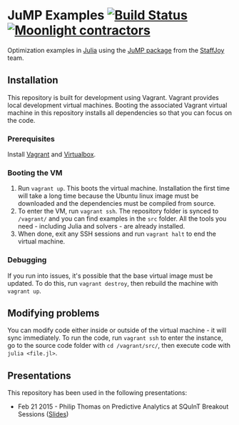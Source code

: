 # JuMP Examples [![Build Status](https://travis-ci.org/Staffjoy/jump-examples.svg?branch=master)](https://travis-ci.org/Staffjoy/jump-examples) [![Moonlight contractors](https://img.shields.io/badge/contractors-1147-brightgreen.svg)](https://moonlightwork.com/for/staffjoy)

Optimization examples in [Julia](http://julialang.org/) using the [JuMP package](http://juliaopt.org) from the [StaffJoy](https://www.staffjoy.com) team.

## Installation

This repository is built for development using Vagrant. Vagrant provides local development virtual machines. Booting the associated Vagrant virtual machine in this repository installs all dependencies so that you can focus on the code. 

### Prerequisites

Install [Vagrant](https://www.vagrantup.com/) and [Virtualbox](https://www.virtualbox.org/).

### Booting the VM

1. Run `vagrant up`. This boots the virtual machine. Installation the first time will take a long time because the Ubuntu linux image must be downloaded and the dependencies must be compiled from source.
2. To enter the VM, run `vagrant ssh`. The repository folder is synced to `/vagrant/` and you can find examples in the `src` folder. All the tools you need - including Julia and solvers - are already installed.
3. When done, exit any SSH sessions and run `vagrant halt` to end the virtual machine. 

### Debugging

If you run into issues, it's possible that the base virtual image must be updated. To do this, run `vagrant destroy`, then rebuild the machine with `vagrant up`.

## Modifying problems

You can modify code either inside or outside of the virtual machine - it will sync immediately. To run the code, run `vagrant ssh` to enter the instance, go to the source code folder with `cd /vagrant/src/`, then execute code with `julia <file.jl>`.

## Presentations

This repository has been used in the following presentations:

* Feb 21 2015 - Philip Thomas on Predictive Analytics at SQuInT Breakout Sessions ([Slides](https://docs.google.com/presentation/d/1opWpSlkQvTcJbXfgzWbxlymA9fBgkqpEO_cxUFKHvJw/edit?usp=sharing))
